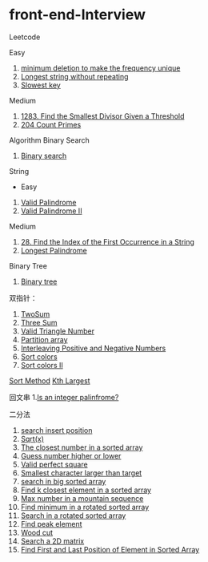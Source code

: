 # front-end-Interview
Leetcode

Easy
1.  [minimum deletion to make the frequency unique](https://github.com/pikkaa215/front-end-/blob/main/minimum%20deletion%20to%20make%20the%20frequency%20unique) 
2. [Longest string without repeating](https://github.com/pikkaa215/front-end-/blob/main/leetcode/Longest%20string%20without%20repeating%20characters)
3. [Slowest key](https://github.com/pikkaa215/front-end-/blob/main/leetcode/1629.%20Slowest%20Key)

Medium
1. [1283. Find the Smallest Divisor Given a Threshold](https://github.com/pikkaa215/front-end-/blob/main/leetcode/1283.%20Find%20the%20Smallest%20Divisor%20Given%20a%20Threshold)
2. [204 Count Primes](https://github.com/pikkaa215/front-end-/blob/main/leetcode/204.%20Count%20Primes)

Algorithm
Binary Search
1. [Binary search](https://github.com/pikkaa215/front-end-/blob/main/leetcode/704%20Binary%20search)

String

* Easy
1. [Valid Palindrome](https://github.com/pikkaa215/front-end-/blob/main/leetcode/125.%20Valid%20Palindrome)
2. [Valid Palindrome II](https://github.com/pikkaa215/front-end-/blob/main/leetcode/680.%20Valid%20Palindrome%20II)

Medium

1. [28. Find the Index of the First Occurrence in a String](https://github.com/pikkaa215/front-end-/blob/main/leetcode/28.%20Find%20the%20Index%20of%20the%20First%20Occurrence%20in%20a%20String)
2. [Longest Palindrome](https://github.com/pikkaa215/front-end-/blob/main/leetcode/5.%20Longest%20palindrome%20substring)

Binary Tree
1. [Binary tree](https://www.lintcode.com/problem/69/)


双指针：
1. [TwoSum](https://github.com/pikkaa215/front-end-/blob/main/leetcode/Two%20sum)
2. [Three Sum](https://github.com/pikkaa215/front-end-/blob/main/leetcode/Three%20Sum)
3. [Valid Triangle Number](https://github.com/pikkaa215/front-end-/blob/main/leetcode/Valid%20Triangle%20Number)
4. [Partition array](https://github.com/pikkaa215/front-end-/blob/main/leetcode/Partition%20arrary)
5. [Interleaving Positive and Negative Numbers](https://github.com/pikkaa215/front-end-/blob/main/leetcode/144%20%C2%B7%20Interleaving%20Positive%20and%20Negative%20Numbers)
6. [Sort colors](https://github.com/pikkaa215/front-end-/blob/main/leetcode/Sort%20Colors)
7. [Sort colors II](https://github.com/pikkaa215/front-end-/blob/main/leetcode/Sort%20colors%20II)

[Sort Method](https://github.com/pikkaa215/front-end-/blob/main/leetcode/Sort%20Method)
[Kth Largest](https://github.com/pikkaa215/front-end-/blob/main/leetcode/215.%20Kth%20Largest%20Element%20in%20an%20Array)

回文串
1.[Is an integer palinfrome?](https://github.com/pikkaa215/front-end-/blob/main/leetcode/491%20if%20Plindrome)

二分法
1. [search insert position](https://github.com/pikkaa215/front-end-/blob/main/leetcode/Search%20Insert%20Position)
2. [Sqrt(x)](https://github.com/pikkaa215/front-end-/blob/main/leetcode/sqrt(x))
3. [The closest number in a sorted array](https://github.com/pikkaa215/front-end-/blob/main/leetcode/closest%20number%20in%20sorted%20array)
4. [Guess number higher or lower](https://github.com/pikkaa215/front-end-/blob/main/leetcode/Guess%20number%20higher%20or%20lower)
5. [Valid perfect square](https://github.com/pikkaa215/front-end-/blob/main/leetcode/Valid%20perfect%20square)
6. [Smallest character larger than target](https://github.com/pikkaa215/front-end-/blob/main/leetcode/Smallest%20character%20larger%20than%20target)
7. [search in big sorted array](https://github.com/pikkaa215/front-end-/blob/main/leetcode/Search%20in%20big%20sorted%20array)
8. [Find k closest element in a sorted array](https://github.com/pikkaa215/front-end-/blob/main/leetcode/Find%20K%20Closest%20Elements)
9. [Max number in a mountain sequence](https://github.com/pikkaa215/front-end-/blob/main/leetcode/Maximum%20Number%20in%20Mountain%20Sequence)
10. [Find minimum in a rotated sorted array](https://github.com/pikkaa215/front-end-/blob/main/leetcode/Find%20Minimum%20in%20Rotated%20Sorted%20Array)
11. [Search in a rotated sorted array](https://github.com/pikkaa215/front-end-/blob/main/leetcode/Search%20in%20Rotated%20Sorted%20Array)
12. [Find peak element](https://github.com/pikkaa215/front-end-/blob/main/leetcode/Find%20peak%20element)
13. [Wood cut](https://github.com/pikkaa215/front-end-/blob/main/leetcode/183%20%C2%B7%20Wood%20Cut)
14. [Search a 2D matrix](https://github.com/pikkaa215/front-end-/blob/main/leetcode/Search%20a%202D%20matrix)
15. [Find First and Last Position of Element in Sorted Array](https://github.com/pikkaa215/front-end-/blob/main/leetcode/Find%20First%20and%20Last%20Position%20of%20Element%20in%20Sorted%20Array)
